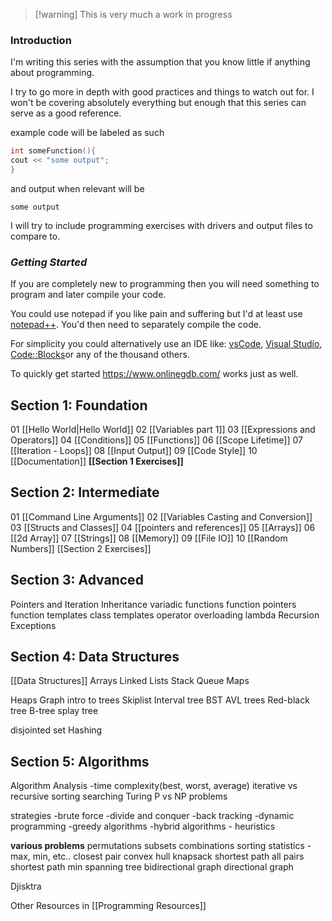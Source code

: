 > [!warning] This is very much a work in progress 
### Introduction

I'm writing this series with the assumption that you know little if anything about programming. 

I try to go more in depth with good practices and things to watch out for.
I won't be covering absolutely everything but enough that this series can serve as a good reference.

example code will be labeled as such
``` c++
int someFunction(){
cout << "some output";
}
```
and output when relevant will be
```
some output
```

I will try to include programming exercises with drivers and 
output files to compare to.


### ***Getting Started***
If you are completely new to programming then you will need something to program and later compile your code.

You could use notepad if you like pain and suffering but I'd at least use [notepad++](https://notepad-plus-plus.org/). You'd then need to separately compile the code.

For simplicity you could alternatively use an IDE like: [vsCode](https://code.visualstudio.com/), [Visual Studio](https://visualstudio.microsoft.com/), [Code::Blocks](https://www.codeblocks.org/)or any of the thousand others.

To quickly get started https://www.onlinegdb.com/ works just as well.

## Section 1: Foundation
01 [[Hello World|Hello World]] 
02 [[Variables part 1]] 
03 [[Expressions and Operators]] 
04 [[Conditions]] 
05 [[Functions]]
06 [[Scope Lifetime]] 
07 [[Iteration - Loops]] 
08 [[Input Output]]
09 [[Code Style]]
10 [[Documentation]]
 **[[Section 1 Exercises]]** 
## Section 2: Intermediate
 01 [[Command Line Arguments]]
 02 [[Variables Casting and Conversion]]
 03 [[Structs and Classes]]
 04 [[pointers and references]]
 05 [[Arrays]] 
 06 [[2d Array]] 
 07 [[Strings]]
 08 [[Memory]] 
 09 [[File IO]] 
 10 [[Random Numbers]]
[[Section 2 Exercises]]

## Section 3: Advanced
Pointers and Iteration
Inheritance
variadic functions
function pointers
function templates
class templates
operator overloading
lambda
Recursion
Exceptions

## Section 4: Data Structures
[[Data Structures]] 
Arrays
Linked Lists
Stack
Queue
Maps

Heaps
Graph
intro to trees
Skiplist
Interval tree
BST
AVL trees
Red-black tree
B-tree
splay tree

disjointed set
Hashing


## Section 5: Algorithms
Algorithm Analysis
-time complexity(best, worst, average)
iterative vs recursive
sorting
searching
Turing
P vs NP problems

strategies
-brute force
-divide and conquer
-back tracking
-dynamic programming
-greedy algorithms
-hybrid algorithms - heuristics

**various problems**
permutations
subsets
combinations
sorting
statistics - max, min, etc..
closest pair
convex hull
knapsack
shortest path
all pairs shortest path
min spanning tree
bidirectional graph
directional graph

Djisktra





Other Resources in [[Programming Resources]]